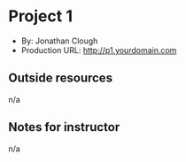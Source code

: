 # Project 1 
+ By: Jonathan Clough
+ Production URL: <http://p1.yourdomain.com>  

## Outside resources 
n/a

## Notes for instructor
n/a

